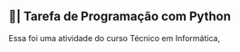 ## 📄| Tarefa de Programação com Python
 
   Essa foi uma atividade do curso Técnico em Informática,
